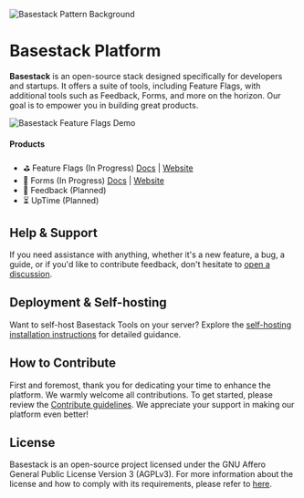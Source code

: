 ![Basestack Pattern Background](https://i.imgur.com/Cund9sW.jpg)

# Basestack Platform

**Basestack** is an open-source stack designed specifically for developers and startups. It offers a suite of tools,
including Feature Flags, with additional tools such as Feedback, Forms, and more on the horizon. Our goal is to empower
you in building great products.

![Basestack Feature Flags Demo](https://i.imgur.com/Oq3YxXR.gif)

#### Products

- ⛳ Feature Flags (In Progress) [Docs](https://docs.basestack.co/feature-flags) | [Website](https://basestack.co/product/feature-flags)
- 📄 Forms (In Progress) [Docs](https://docs.basestack.co/forms) | [Website](https://basestack.co/product/forms)
- 💬 Feedback (Planned)
- ⏳ UpTime (Planned)

## Help & Support

If you need assistance with anything, whether it's a new feature, a bug, a guide, or if you'd like to contribute
feedback, don't hesitate to [open a discussion](https://github.com/basestack-co/basestack/discussions).

## Deployment & Self-hosting

Want to self-host Basestack Tools on your server? Explore
the [self-hosting installation instructions](https://docs.basestack.co/self-hosting) for detailed guidance.

## How to Contribute

First and foremost, thank you for dedicating your time to enhance the platform. We warmly welcome all contributions. To
get started, please review the [Contribute guidelines](https://docs.basestack.co/contributing). We appreciate your
support in making our platform even better!

## License

Basestack is an open-source project licensed under the GNU Affero General Public License Version 3 (AGPLv3). For more
information about the license and how to comply with its requirements, please refer
to [here](https://docs.basestack.co/license).
